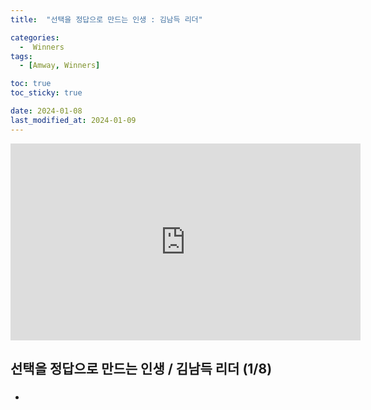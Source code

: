 ```yaml
---
title:  "선택을 정답으로 만드는 인생 : 김남득 리더" 

categories:
  -  Winners
tags:
  - [Amway, Winners]

toc: true
toc_sticky: true

date: 2024-01-08
last_modified_at: 2024-01-09
---
```



<iframe width="560" height="315" src="https://youtu.be/4g1sxXaohbg?si=DPlTIaJPQn0SRztF" title="YouTube video player" frameborder="0" allow="accelerometer; autoplay; clipboard-write; encrypted-media; gyroscope; picture-in-picture; web-share" allowfullscreen></iframe>


## 선택을 정답으로 만드는 인생 / 김남득 리더 (1/8)
###
+ 